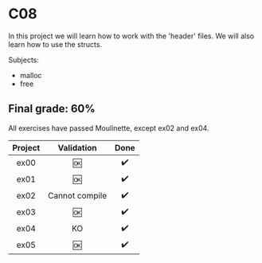# C08

In this project we will learn how to work with the 'header' files. We will also learn how to use the structs.

Subjects:<br>
* malloc
* free

## Final grade: 60%
All exercises have passed Moulinette, except ex02 and ex04.

| Project | Validation | Done |
|:----:|:------------------:| :----: |
| ex00 | :ok: | :heavy_check_mark: |
| ex01 | :ok: | :heavy_check_mark: |
| ex02 | Cannot compile | :heavy_check_mark: |
| ex03 | :ok: | :heavy_check_mark: |
| ex04 | KO | :heavy_check_mark: |
| ex05 | :ok: | :heavy_check_mark: |

